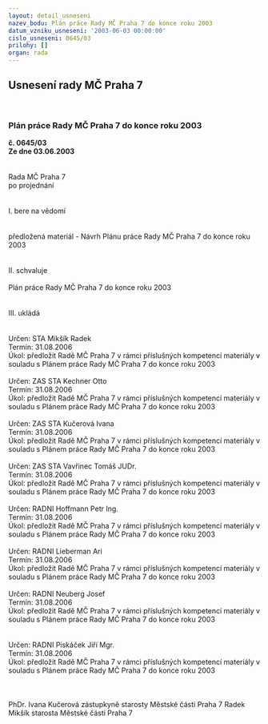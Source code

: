 ```yaml
---
layout: detail_usneseni
nazev_bodu: Plán práce Rady MČ Praha 7 do konce roku 2003
datum_vzniku_usneseni: '2003-06-03 00:00:00'
cislo_usneseni: 0645/03
prilohy: []
organ: rada
---
```

<div id="ucUsn_pList" class="usn">
	<span><h2>Usnesení rady MČ Praha 7 </h2>
<br></span><div class="standBody">
<span><h3>Plán práce Rady MČ Praha 7 do konce roku 2003</h3></span><div class="center">
		<strong>č. 0645/03</strong><br>
	</div>
<div class="center">
		<strong>Ze dne 03.06.2003</strong><br><br>
	</div>
<br>Rada MČ Praha 7<br>po projednání<br><br><br>I.	bere na vědomí<br><br> <br>předložená materiál - Návrh Plánu práce Rady MČ Praha 7 do konce roku 2003<br><br><br>II.  schvaluje <br><br>Plán práce Rady MČ Praha 7 do konce roku 2003<br><br><br>III. ukládá <br><br><br>Určen:	STA Mikšík Radek<br>Termín: 31.08.2006 <br>Úkol:	předložit Radě MČ Praha 7 v rámci příslušných kompetencí materiály v souladu s Plánem práce Rady MČ Praha 7 do konce roku 2003<br> <br>Určen:	ZAS STA Kechner Otto<br>Termín: 31.08.2006 <br>Úkol:	předložit Radě MČ Praha 7 v rámci příslušných kompetencí materiály v souladu s Plánem práce Rady MČ Praha 7 do konce roku 2003<br> <br>Určen:	ZAS STA Kučerová Ivana<br>Termín: 31.08.2006 <br>Úkol:	předložit Radě MČ Praha 7 v rámci příslušných kompetencí materiály v souladu s Plánem práce Rady MČ Praha 7 do konce roku 2003<br> <br>Určen:	ZAS STA Vavřinec Tomáš JUDr.<br>Termín: 31.08.2006 <br>Úkol:	předložit Radě MČ Praha 7 v rámci příslušných kompetencí materiály v souladu s Plánem práce Rady MČ Praha 7 do konce roku 2003<br> <br>Určen:	RADNI Hoffmann Petr Ing.<br>Termín: 31.08.2006 <br>Úkol:	předložit Radě MČ Praha 7 v rámci příslušných kompetencí materiály v souladu s Plánem práce Rady MČ Praha 7 do konce roku 2003<br> <br>Určen:	RADNI Lieberman Ari<br>Termín: 31.08.2006 <br>Úkol:	předložit Radě MČ Praha 7 v rámci příslušných kompetencí materiály v souladu s Plánem práce Rady MČ Praha 7 do konce roku 2003<br> <br>Určen:	RADNI Neuberg Josef<br>Termín: 31.08.2006 <br>Úkol:	předložit Radě MČ Praha 7 v rámci příslušných kompetencí materiály v souladu s Plánem práce Rady MČ Praha 7 do konce roku 2003<br> <br><br>Určen:	RADNI Piskáček Jiří Mgr.<br>Termín: 31.08.2006 <br>Úkol:	předložit Radě MČ Praha 7 v rámci příslušných kompetencí materiály v souladu s Plánem práce Rady MČ Praha 7 do konce roku 2003<br> <br> <br>	<br>PhDr. Ivana Kučerová zástupkyně starosty Městské části Praha 7	 Radek Mikšík starosta Městské části Praha 7<br>	<br><br>
</div>
</div>